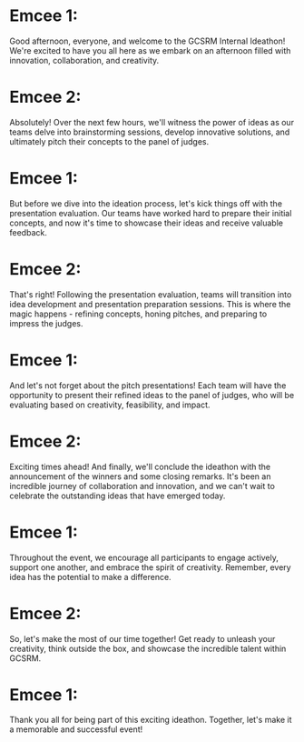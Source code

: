 # Emcee 1:
Good afternoon, everyone, and welcome to the GCSRM Internal Ideathon! We're excited to have you all here as we embark on an afternoon filled with innovation, collaboration, and creativity.

# Emcee 2:
Absolutely! Over the next few hours, we'll witness the power of ideas as our teams delve into brainstorming sessions, develop innovative solutions, and ultimately pitch their concepts to the panel of judges.

# Emcee 1:
But before we dive into the ideation process, let's kick things off with the presentation evaluation. Our teams have worked hard to prepare their initial concepts, and now it's time to showcase their ideas and receive valuable feedback.

# Emcee 2:
That's right! Following the presentation evaluation, teams will transition into idea development and presentation preparation sessions. This is where the magic happens - refining concepts, honing pitches, and preparing to impress the judges.

# Emcee 1:
And let's not forget about the pitch presentations! Each team will have the opportunity to present their refined ideas to the panel of judges, who will be evaluating based on creativity, feasibility, and impact.

# Emcee 2:
Exciting times ahead! And finally, we'll conclude the ideathon with the announcement of the winners and some closing remarks. It's been an incredible journey of collaboration and innovation, and we can't wait to celebrate the outstanding ideas that have emerged today.

# Emcee 1:
Throughout the event, we encourage all participants to engage actively, support one another, and embrace the spirit of creativity. Remember, every idea has the potential to make a difference.

# Emcee 2:
So, let's make the most of our time together! Get ready to unleash your creativity, think outside the box, and showcase the incredible talent within GCSRM.

# Emcee 1:
Thank you all for being part of this exciting ideathon. Together, let's make it a memorable and successful event!
